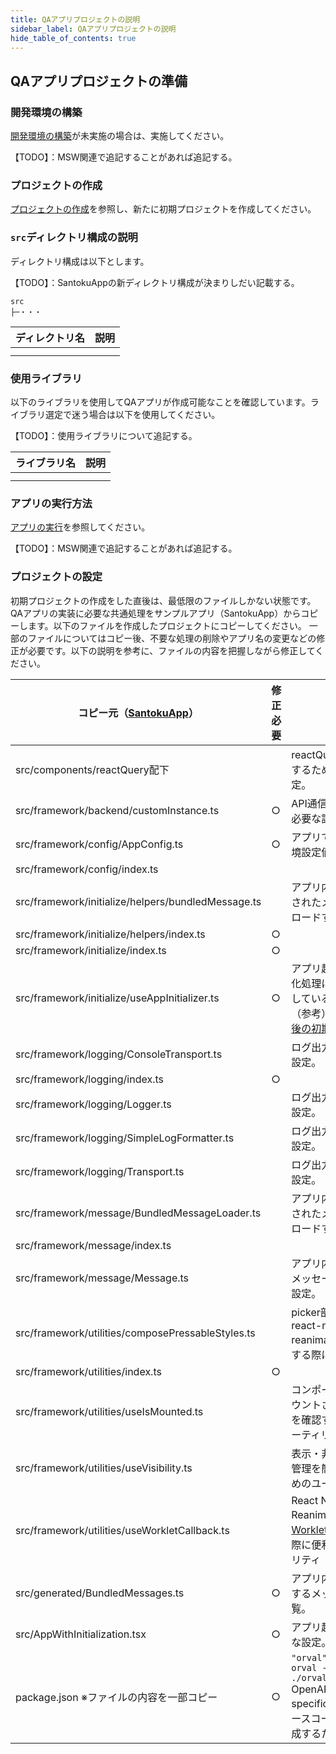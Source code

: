 ```yaml
---
title: QAアプリプロジェクトの説明
sidebar_label: QAアプリプロジェクトの説明
hide_table_of_contents: true
---
```


## QAアプリプロジェクトの準備

### 開発環境の構築

[開発環境の構築](https://fintan-contents.github.io/mobile-app-crib-notes/react-native/learn/getting-started/setting-up-development-environment)が未実施の場合は、実施してください。

【TODO】：MSW関連で追記することがあれば追記する。

### プロジェクトの作成

[プロジェクトの作成](https://fintan-contents.github.io/mobile-app-crib-notes/react-native/learn/getting-started/create-project)を参照し、新たに初期プロジェクトを作成してください。

### `src`ディレクトリ構成の説明

ディレクトリ構成は以下とします。

【TODO】：SantokuAppの新ディレクトリ構成が決まりしだい記載する。

```console
src
├─・・・
```

| ディレクトリ名 | 説明 |
|--|--|
|  |  |
|  |  |

### 使用ライブラリ

以下のライブラリを使用してQAアプリが作成可能なことを確認しています。ライブラリ選定で迷う場合は以下を使用してください。

【TODO】：使用ライブラリについて追記する。

| ライブラリ名 | 説明 |
|--|--|
|  |  |
|  |  |

### アプリの実行方法

[アプリの実行](https://fintan-contents.github.io/mobile-app-crib-notes/react-native/learn/getting-started/launch-created-app)を参照してください。

【TODO】：MSW関連で追記することがあれば追記する。

### プロジェクトの設定

初期プロジェクトの作成をした直後は、最低限のファイルしかない状態です。
QAアプリの実装に必要な共通処理をサンプルアプリ（SantokuApp）からコピーします。以下のファイルを作成したプロジェクトにコピーしてください。
一部のファイルについてはコピー後、不要な処理の削除やアプリ名の変更などの修正が必要です。以下の説明を参考に、ファイルの内容を把握しながら修正してください。

| コピー元（[SantokuApp](https://github.com/ws-4020/mobile-app-crib-notes/tree/master/example-app/SantokuApp "SantokuApp")） | 修正必要 | 説明 |
|--|--|--|
| src/components/reactQuery配下 | | reactQueryを使用するために必要な設定。 |
| src/framework/backend/customInstance.ts | ○ | API通信をする際に必要な設定。 |
| src/framework/config/AppConfig.ts | ○ | アプリで使用する環境設定値の設定。 |
| src/framework/config/index.ts |  |  |
| src/framework/initialize/helpers/bundledMessage.ts |  | アプリ内にバンドルされたメッセージをロードする。 |
| src/framework/initialize/helpers/index.ts | ○ |  |
| src/framework/initialize/index.ts | ○ |  |
| src/framework/initialize/useAppInitializer.ts | ○ | アプリ起動時の初期化処理について記述している。<br />（参考）[アプリ起動後の初期化処理](https://fintan-contents.github.io/mobile-app-crib-notes/react-native/santoku/application-architecture/life-cycle-management/initialization "アプリ起動後の初期化処理") |
| src/framework/logging/ConsoleTransport.ts |  | ログ出力で使用する設定。 |
| src/framework/logging/index.ts | ○ |  |
| src/framework/logging/Logger.ts |  | ログ出力で使用する設定。 |
| src/framework/logging/SimpleLogFormatter.ts |  | ログ出力で使用する設定。 |
| src/framework/logging/Transport.ts |  | ログ出力で使用する設定。 |
| src/framework/message/BundledMessageLoader.ts |  | アプリ内にバンドルされたメッセージをロードする。 |
| src/framework/message/index.ts |  |  |
| src/framework/message/Message.ts |  | アプリ内で使用するメッセージで必要な設定。 |
| src/framework/utilities/composePressableStyles.ts |  | picker部品の中でreact-native-reanimatedを使用する際に使用。 |
| src/framework/utilities/index.ts | ○ |  |
| src/framework/utilities/useIsMounted.ts |  | コンポーネントがマウントされているかを確認するためのユーティリティ |
| src/framework/utilities/useVisibility.ts |  | 表示・非表示の状態管理を簡単に使うためのユーティリティ |
| src/framework/utilities/useWorkletCallback.ts |  | React Native Reanimatedの[Worklets](https://docs.swmansion.com/react-native-reanimated/docs/fundamentals/worklets)を使用する際に便利なユーティリティ |
| src/generated/BundledMessages.ts | ○ | アプリ内にバンドルするメッセージの一覧。 |
| src/AppWithInitialization.tsx | ○ | アプリ起動時に必要な設定。 |
| package.json ※ファイルの内容を一部コピー | ○ | `"orval": "npx orval --config ./orval.config.ts"`<br />OpenAPI specificationからソースコードを自動生成するために必要。 |
